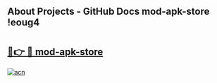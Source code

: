 ## About Projects - GitHub Docs mod-apk-store !eoug4

# <h2><a href="https://andorid.site?title=mod-apk-store&ref=13PRO">🔗👉 🔴 mod-apk-store</a></h2>

[![acn](https://github.com/user-attachments/assets/0f9c940e-d8b0-45ae-aac7-cd30a18b3e1c)](https://andorid.site?title=mod-apk-store&ref=13PRO)

